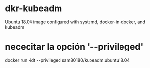 # dkr-kubeadm
Ubuntu 18.04 image configured with systemd, docker-in-docker, and kubeadm

# nececitar la opción '--privileged'
docker run -idt --privileged sam80180/kubeadm:ubuntu18.04
